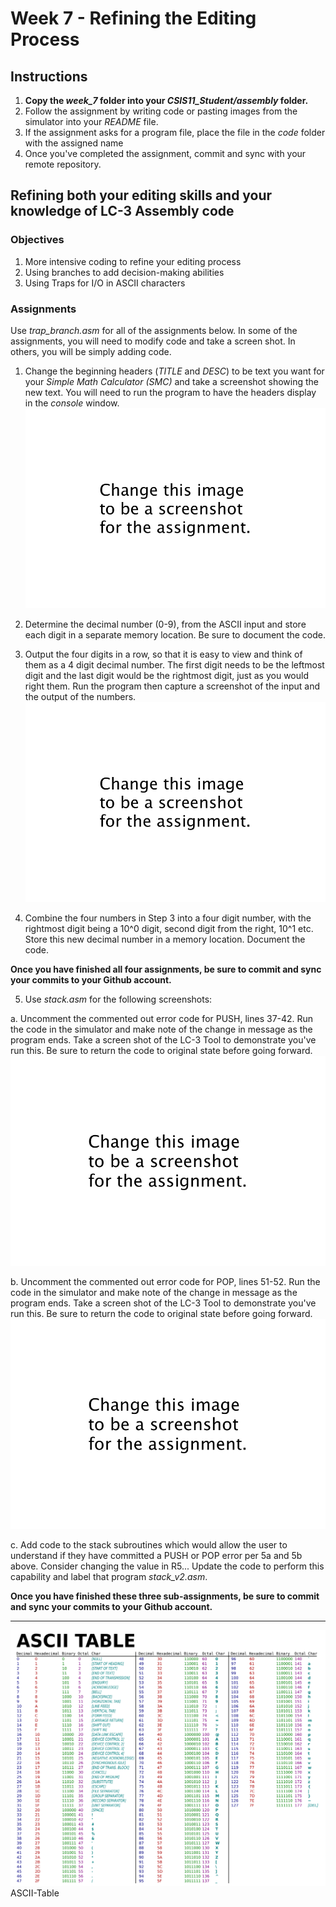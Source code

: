 # Week 7 - Refining the Editing Process

## Instructions

1. **Copy the *week_7* folder into your *CSIS11_Student/assembly* folder.**
2. Follow the assignment by writing code or pasting images from the simulator into your *README* file.
3. If the assignment asks for a program file, place the file in the *code* folder with the assigned name
4. Once you've completed the assignment, commit and sync with your remote repository.

## Refining both your editing skills and your knowledge of LC-3 Assembly code

### Objectives
1. More intensive coding to refine your editing process
2. Using branches to add decision-making abilities
3. Using Traps for I/O in ASCII characters

### Assignments
Use *trap_branch.asm* for all of the assignments below. In some of the assignments, you will need to modify code and take a screen shot. In others, you will be simply adding code. 

1. Change the beginning headers (*TITLE* and *DESC*) to be text you want for your *Simple Math Calculator (SMC)* and take a screenshot showing the new text. You will need to run the program to have the headers display in the *console* window.
![](../../static/changethistoimagename.png)

2. Determine the decimal number (0-9), from the ASCII input and store each digit in a separate memory location. Be sure to document the code.

3. Output the four digits in a row, so that it is easy to view and think of them as a 4 digit decimal number. The first digit needs to be the leftmost digit and the last digit would be the rightmost digit, just as you would right them. Run the program then capture a screenshot of the input and the output of the numbers.
![](../../static/changethistoimagename.png)

4. Combine the four numbers in Step 3 into a four digit number, with the rightmost digit being a 10^0 digit, second digit from the right, 10^1 etc. Store this new decimal number in a memory location. Document the code.

**Once you have finished all four assignments, be sure to commit and sync your commits to your Github account.**

5. Use *stack.asm* for the following screenshots:

a. Uncomment the commented out error code for PUSH, lines 37-42. Run the code in the simulator and make note of the change in message as  the program ends. Take a screen shot of the LC-3 Tool to demonstrate you've run this. Be sure to return the code to original state before going forward.
![](../../static/changethistoimagename.png)

b. Uncomment the commented out error code for POP, lines 51-52. Run the code in the simulator and make note of the change in message as  the program ends. Take a screen shot of the LC-3 Tool to demonstrate you've run this. Be sure to return the code to original state before going forward.
![](../../static/changethistoimagename.png)

c. Add code to the stack subroutines which would allow the user to understand if they have committed a PUSH or POP error per 5a and 5b above. Consider changing the value in  R5... Update the code to perform this capability and label that program *stack_v2.asm*.

**Once you have finished these three sub-assignments, be sure to commit and sync your commits to your Github account.**

-----
![](../../static/ASCII-Table.svg)
ASCII-Table